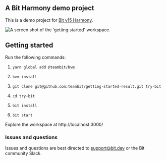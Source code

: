 ## A Bit Harmony demo project

This is a demo project for [Bit v15 Harmony](https://harmony-docs.bit.dev/).

![A screen shot of the 'getting started' workspace](https://user-images.githubusercontent.com/49904302/108791974-eef57d80-7588-11eb-9732-14fb23bff90c.png).

## Getting started

Run the following commands:

1. `yarn global add @teambit/bvm`

2. `bvm install`

3. `git clone git@github.com:teambit/getting-started-result.git try-bit`

4. `cd try-bit`

5. `bit install`

6. `bit start`

Explore the workspace at http://localhost:3000/

### Issues and questions

Issues and questions are best directed to support@bit.dev or the Bit community Slack.
